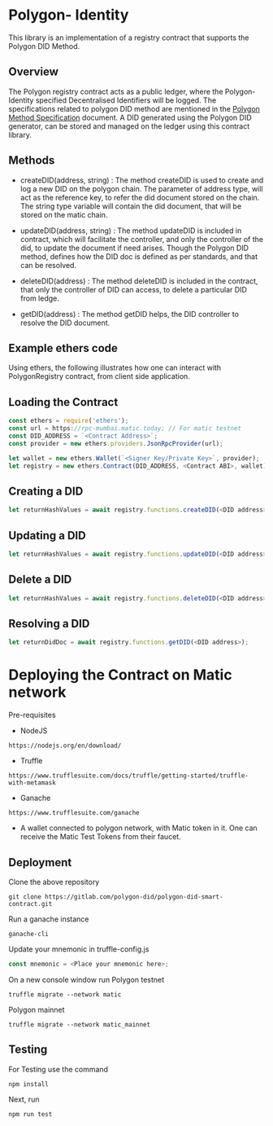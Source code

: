 # Polygon- Identity

This library is an implementation of a registry contract that supports the Polygon DID Method.

## Overview

The Polygon registry contract acts as a public ledger, where the Polygon-Identity specified Decentralised Identifiers will be logged. The specifications related to polygon DID method are mentioned in the [Polygon Method Specification](https://github.com/ayanworks/polygon-did-method-spec) document. A DID generated using the Polygon DID generator, can be stored and managed on the ledger using this contract library.

## Methods

* createDID(address, string) : The method createDID is used to create and log a new DID on the polygon chain. The parameter of address type, will act as the reference key, to refer  the did document stored on the chain. The string type variable will contain the did document, that will be stored on the matic chain.

* updateDID(address, string) : The method updateDID is included in contract, which will facilitate the controller, and only the controller of the did, to update the document if need arises. Though the Polygon DID method, defines how the DID doc is defined as per standards, and that can be resolved.  

* deleteDID(address) : The method deleteDID is included in the  contract, that only the controller of DID can access, to delete a particular DID from ledge.

* getDID(address) : The method getDID helps, the DID controller to resolve the DID document.

## Example ethers code

Using ethers, the following illustrates how one can interact with PolygonRegistry contract, from client side application.

## Loading the Contract

```js
const ethers = require('ethers');
const url = https://rpc-mumbai.matic.today; // For matic testnet
const DID_ADDRESS = `<Contract Address>`;
const provider = new ethers.providers.JsonRpcProvider(url);

let wallet = new ethers.Wallet(`<Signer Key/Private Key>`, provider);
let registry = new ethers.Contract(DID_ADDRESS, <Contract ABI>, wallet);
```

## Creating a DID

```js
let returnHashValues = await registry.functions.createDID(<DID address>, DidDoc);
```

## Updating a DID

```js
let returnHashValues = await registry.functions.updateDID(<DID address>, DidDoc)
```

## Delete a DID

```js
let returnHashValues = await registry.functions.deleteDID(<DID address>)
```

## Resolving a DID 

```js
let returnDidDoc = await registry.functions.getDID(<DID address>);
```

# Deploying the Contract on Matic network

Pre-requisites

* NodeJS 

```
https://nodejs.org/en/download/
```

* Truffle

```
https://www.trufflesuite.com/docs/truffle/getting-started/truffle-with-metamask
```

* Ganache

```
https://www.trufflesuite.com/ganache
```

* A wallet connected to polygon network, with Matic token in it. One can receive the Matic Test Tokens from their faucet.

 
## Deployment

Clone the above repository

```
git clone https://gitlab.com/polygon-did/polygon-did-smart-contract.git
```

Run a ganache instance 

```
ganache-cli
```

Update your mnemonic in truffle-config.js

```js
const mnemonic = <Place your mnemonic here>;
```

On a new console window run
Polygon testnet
```
truffle migrate --network matic
```
Polygon mainnet
```
truffle migrate --network matic_mainnet
```

## Testing

For Testing use the command

```
npm install
```

Next, run

```
npm run test
```


